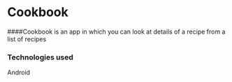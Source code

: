 # Cookbook

####Cookbook is an app in which you can look at details of a recipe from a list of recipes

### Technologies used
  Android
